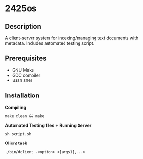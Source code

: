 # 2425os

## Description
A client-server system for indexing/managing text documents with metadata. Includes automated testing script.

## Prerequisites
- GNU Make
- GCC compiler
- Bash shell

## Installation
**Compiling**
```console
make clean && make
```
**Automated Testing files + Running Server**
```console
sh script.sh
```
**Client task**
```
./bin/dclient -<option> <[args1],...>
```